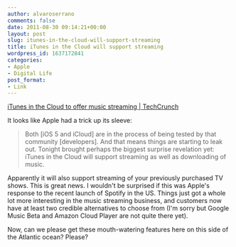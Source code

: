 ```yaml
---
author: alvaroserrano
comments: false
date: 2011-08-30 09:14:21+00:00
layout: post
slug: itunes-in-the-cloud-will-support-streaming
title: iTunes in the Cloud will support streaming
wordpress_id: 1637172841
categories:
- Apple
- Digital Life
post_format:
- Link
---
```


[iTunes in the Cloud to offer music streaming | TechCrunch](http://techcrunch.com/2011/08/30/itunes-in-the-cloud-streaming/)

It looks like Apple had a trick up its sleeve:


<blockquote>Both [iOS 5 and iCloud] are in the process of being tested by that community [developers]. And that means things are starting to leak out. Tonight brought perhaps the biggest surprise revelation yet: iTunes in the Cloud will support streaming as well as downloading of music.</blockquote>


Apparently it will also support streaming of your previously purchased TV shows. This is great news. I wouldn't be surprised if this was Apple's response to the recent launch of Spotify in the US. Things just got a whole lot more interesting in the music streaming business, and customers now have at least two credible alternatives to choose from (I'm sorry but Google Music Beta and Amazon Cloud Player are not quite there yet).

Now, can we please get these mouth-watering features here on this side of the Atlantic ocean? Please?

